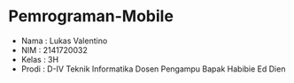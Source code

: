 # Pemrograman-Mobile
* Nama : Lukas Valentino
* NIM : 2141720032
* Kelas : 3H
* Prodi : D-IV Teknik Informatika
Dosen Pengampu Bapak Habibie Ed Dien
